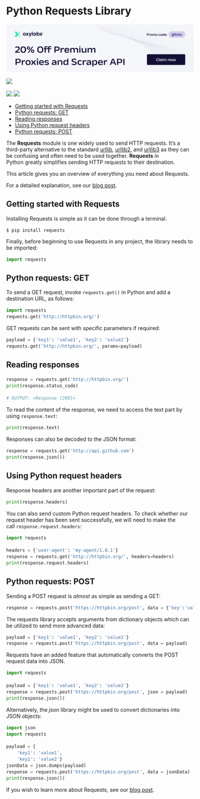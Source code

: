 # Python Requests Library

[![Oxylabs promo code](https://raw.githubusercontent.com/oxylabs/product-integrations/refs/heads/master/Affiliate-Universal-1090x275.png)](https://oxylabs.io/pages/gitoxy?utm_source=877&utm_medium=affiliate&groupid=877&utm_content=python-requests-github&transaction_id=102f49063ab94276ae8f116d224b67)

[![](https://dcbadge.vercel.app/api/server/eWsVUJrnG5)](https://discord.gg/GbxmdGhZjq)

[<img src="https://img.shields.io/static/v1?label=&message=Requets&color=brightgreen" />](https://github.com/topics/requests) [<img src="https://img.shields.io/static/v1?label=&message=Python&color=important" />](https://github.com/topics/python)

- [Getting started with Requests](#getting-started-with-requests)
- [Python requests: GET](#python-requests-get)
- [Reading responses](#reading-responses)
- [Using Python request headers](#using-python-request-headers)
- [Python requests: POST](#python-requests-post)

The **Requests** module is one widely used to send HTTP requests. It’s a third-party alternative to the standard [urllib](https://docs.python.org/3/library/urllib.html), [urllib2](https://docs.python.org/2/library/urllib2.html), and [urllib3](https://urllib3.readthedocs.io/en/latest/) as they can be confusing and often need to be used together. **Requests** in Python greatly simplifies sending HTTP requests to their destination.

This article gives you an overview of everything you need about Requests.

For a detailed explanation, see our [blog post](https://oxylabs.io/blog/python-requests).

## Getting started with Requests

Installing Requests is simple as it can be done through a terminal.  

```shell
$ pip install requests
```

Finally, before beginning to use Requests in any project, the library needs to be imported:

```python
import requests
```

## Python requests: GET

To send a GET request, invoke `requests.get()` in Python and add a destination URL, as follows:  

```python
import requests
requests.get('http://httpbin.org/')
```

GET requests can be sent with specific parameters if required:  

```python
payload = {'key1': 'value1', 'key2': 'value2'}
requests.get('http://httpbin.org/', params=payload)
```

## Reading responses

```python
response = requests.get('http://httpbin.org/')
print(response.status_code)

# OUTPUT: <Response [200]>
```

To read the content of the response, we need to access the text part by using `response.text`:  

```python
print(response.text)
```

Responses can also be decoded to the JSON format:

```python
response = requests.get('http://api.github.com')
print(response.json())
```

## Using Python request headers

Response headers are another important part of the request:  

```python
print(response.headers)
```

You can also send custom Python request headers. To check whether our request header has been sent successfully, we will need to make the call `response.request.headers`:  

```python
import requests

headers = {'user-agent': 'my-agent/1.0.1'}
response = requests.get('http://httpbin.org/', headers=headers)
print(response.request.headers)
```

## Python requests: POST

Sending a POST request is *almost* as simple as sending a GET:  

```python
response = requests.post('https://httpbin.org/post', data = {'key':'value'})
```

The requests library accepts arguments from dictionary objects which can be utilized to send more advanced data:

```python
payload = {'key1': 'value1', 'key2': 'value2'}
response = requests.post('https://httpbin.org/post', data = payload)
```

Requests have an added feature that automatically converts the POST request data into JSON.

```python
import requests

payload = {'key1': 'value1', 'key2': 'value2'}
response = requests.post('https://httpbin.org/post', json = payload)
print(response.json())
```

Alternatively, the *json* library might be used to convert dictionaries into JSON objects:

```python
import json
import requests

payload = {
    'key1': 'value1',
    'key2': 'value2'}
jsonData = json.dumps(payload)
response = requests.post('https://httpbin.org/post', data = jsonData)
print(response.json())
```

If you wish to learn more about Requests, see our [blog post](https://oxylabs.io/blog/python-requests).
